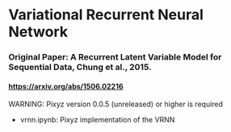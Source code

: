 # Variational Recurrent Neural Network
### Original Paper: A Recurrent Latent Variable Model for Sequential Data, Chung et al., 2015.
#### https://arxiv.org/abs/1506.02216

WARNING: Pixyz version 0.0.5 (unreleased) or higher is required

* vrnn.ipynb: Pixyz implementation of the VRNN